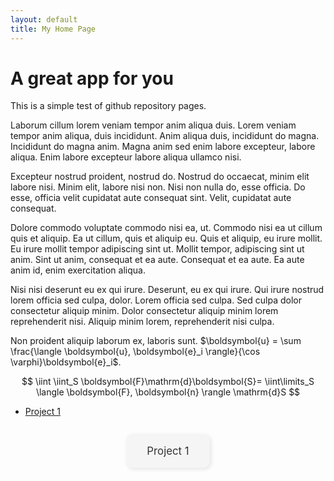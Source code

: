 ```yaml
---
layout: default
title: My Home Page
---
```



# A great app for you

This is a simple test of github repository pages.


Laborum cillum lorem veniam tempor anim aliqua duis. Lorem veniam tempor anim aliqua, duis incididunt. Anim aliqua duis, incididunt do magna. Incididunt do magna anim. Magna anim sed enim labore excepteur, labore aliqua. Enim labore excepteur labore aliqua ullamco nisi.

Excepteur nostrud proident, nostrud do. Nostrud do occaecat, minim elit labore nisi. Minim elit, labore nisi non. Nisi non nulla do, esse officia. Do esse, officia velit cupidatat aute consequat sint. Velit, cupidatat aute consequat.

Dolore commodo voluptate commodo nisi ea, ut. Commodo nisi ea ut cillum quis et aliquip. Ea ut cillum, quis et aliquip eu. Quis et aliquip, eu irure mollit. Eu irure mollit tempor adipiscing sint ut. Mollit tempor, adipiscing sint ut anim. Sint ut anim, consequat et ea aute. Consequat et ea aute. Ea aute anim id, enim exercitation aliqua.

Nisi nisi deserunt eu ex qui irure. Deserunt, eu ex qui irure. Qui irure nostrud lorem officia sed culpa, dolor. Lorem officia sed culpa. Sed culpa dolor consectetur aliquip minim. Dolor consectetur aliquip minim lorem reprehenderit nisi. Aliquip minim lorem, reprehenderit nisi culpa.

Non proident aliquip laborum ex, laboris sunt. $\boldsymbol{u} = \sum \frac{\langle \boldsymbol{u}, \boldsymbol{e}_i \rangle}{\cos \varphi}\boldsymbol{e}_i$.

$$ \iint \iint_S \boldsymbol{F}\mathrm{d}\boldsymbol{S}= \iint\limits_S \langle \boldsymbol{F}, \boldsymbol{n} \rangle \mathrm{d}S $$

- [Project 1](project_1/)



<div class="card-container">
  <a href="/project1_/" class="card">Project 1</a>
</div>

<style>
.card-container {
  display: flex;
  justify-content: center;
  gap: 2em;
  margin-top: 2em;
}

.card {
  padding: 1em 2em;
  background-color: #f5f5f5;
  border-radius: 10px;
  text-decoration: none;
  font-size: 1.2em;
  box-shadow: 2px 2px 6px rgba(0,0,0,0.1);
  color: #333;
  transition: all 0.3s ease;
}

.card:hover {
  background-color: #e0f0ff;
  transform: scale(1.05);
}
</style>
